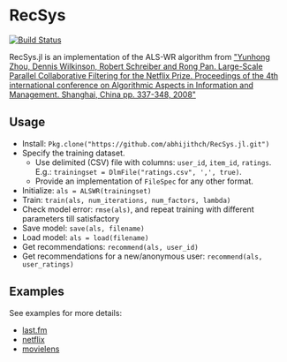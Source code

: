 # RecSys

[![Build Status](https://travis-ci.org/abhijithch/RecSys.jl.png)](https://travis-ci.org/abhijithch/RecSys.jl)

RecSys.jl is an implementation of the ALS-WR algorithm from
["Yunhong Zhou, Dennis Wilkinson, Robert Schreiber and Rong Pan. Large-Scale Parallel Collaborative Filtering for the Netflix Prize. Proceedings of the 4th international conference on Algorithmic Aspects in Information and Management. Shanghai, China pp. 337-348, 2008"](http://www.hpl.hp.com/personal/Robert_Schreiber/papers/2008%20AAIM%20Netflix/netflix_aaim08(submitted).pdf)

## Usage
- Install: `Pkg.clone("https://github.com/abhijithch/RecSys.jl.git")`
- Specify the training dataset.
    - Use delimited (CSV) file with columns: `user_id`, `item_id`, `ratings`. E.g.: `trainingset = DlmFile("ratings.csv", ',', true)`.
    - Provide an implementation of `FileSpec` for any other format.
- Initialize: `als = ALSWR(trainingset)`
- Train: `train(als, num_iterations, num_factors, lambda)`
- Check model error: `rmse(als)`, and repeat training with different parameters till satisfactory
- Save model: `save(als, filename)`
- Load model: `als = load(filename)`
- Get recommendations: `recommend(als, user_id)`
- Get recommendations for a new/anonymous user: `recommend(als, user_ratings)`

## Examples
See examples for more details:
- [last.fm](examples/lastfm/README.md)
- [netflix](examples/netflix/README.md)
- [movielens](examples/movielens/README.md)
